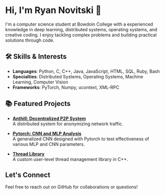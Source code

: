 # Hi, I'm Ryan Novitski 👋

I'm a computer science student at Bowdoin College with a experienced knowledge in deep learning, distributed systems, operating systems, and creative coding. I enjoy tackling complex problems and building practical solutions through code.

## 🛠 Skills & Interests
- **Languages**: Python, C, C++, Java, JavaScript, HTML, SQL, Ruby, Bash
- **Specialties**: Distributed Systems, Operating Systems, Machine Learning, Computer Vision
- **Frameworks**: PyTorch, Numpy, ucontext, XML-RPC

## 📚 Featured Projects
- **[Anthill: Decentralized P2P System](https://github.com/rnovitski24/Anthill)**  
  A distributed system for anonymizing network traffic.

- **[Pytorch: CNN and MLP Analysis](https://github.com/rnovitski24/Pytorch-CNN-MLP-Comparison-CSCI3485)**  
  A generalized CNN designed with Pytorch to test effectiveness of various MLP and CNN parameters.
  
- **[Thread Library](https://github.com/rnovitski24/thread-library)**  
  A custom user-level thread management library in C++.

## Let's Connect
Feel free to reach out on GitHub for collaborations or questions!

